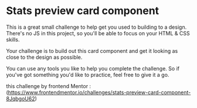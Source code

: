 # Stats preview card component

This is a great small challenge to help get you used to building to a design. There's no JS in this project, so you'll be able to focus on your HTML & CSS skills.

Your challenge is to build out this card component and get it looking as close to the design as possible.

You can use any tools you like to help you complete the challenge. So if you've got something you'd like to practice, feel free to give it a go.

this challenge by frontend Mentor : (https://www.frontendmentor.io/challenges/stats-preview-card-component-8JqbgoU62)
